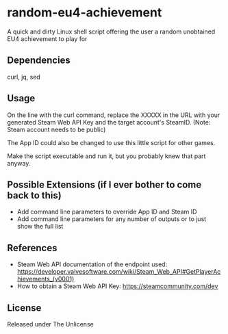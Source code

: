 # random-eu4-achievement
A quick and dirty Linux shell script offering the user a random unobtained EU4 achievement to play for

## Dependencies

curl, jq, sed

## Usage

On the line with the curl command, replace the XXXXX in the URL with your generated Steam Web API Key and the target account's SteamID. (Note: Steam account needs to be public) 

The App ID could also be changed to use this little script for other games.

Make the script executable and run it, but you probably knew that part anyway.

## Possible Extensions (if I ever bother to come back to this)

* Add command line parameters to override App ID and Steam ID
* Add command line parameters for any number of outputs or to just show the full list

## References
* Steam Web API documentation of the endpoint used: https://developer.valvesoftware.com/wiki/Steam_Web_API#GetPlayerAchievements_(v0001)
* How to obtain a Steam Web API Key: https://steamcommunity.com/dev

## License  

Released under The Unlicense
